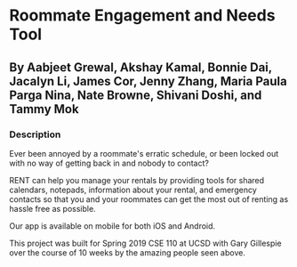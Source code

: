 # Roommate Engagement and Needs Tool
## By Aabjeet Grewal, Akshay Kamal, Bonnie Dai, Jacalyn Li, James Cor, Jenny Zhang, Maria Paula Parga Nina, Nate Browne, Shivani Doshi, and Tammy Mok

### Description

Ever been annoyed by a roommate's erratic schedule, or been locked out with no
way of getting back in and nobody to contact?

RENT can help you manage your rentals by providing tools for shared calendars,
notepads, information about your rental, and emergency contacts so that you and
your roommates can get the most out of renting as hassle free as possible.

Our app is available on mobile for both iOS and Android.

This project was built for Spring 2019 CSE 110 at UCSD with Gary Gillespie over
the course of 10 weeks by the amazing people seen above.
